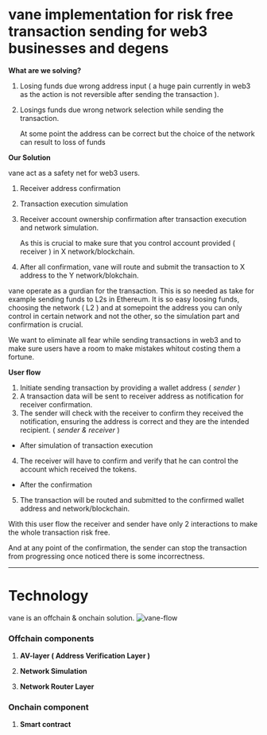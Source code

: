 # vane implementation for risk free transaction sending for web3 businesses and degens

**What are we solving?**

1. Losing funds due wrong address input ( a huge pain currently in web3 as the action is not reversible after sending the transaction ).
2. Losings funds due wrong network selection while sending the transaction.
   
   At some point the address can be correct but the choice of the network can result to loss of funds

**Our Solution**

vane act as a safety net for web3 users.

1. Receiver address confirmation
2. Transaction execution simulation
3. Receiver account ownership confirmation after transaction execution and network simulation. 

    As this is crucial to make sure that you control account provided ( receiver ) in X network/blockchain.
4. After all confirmation, vane will route and submit the transaction to X address to the Y network/blokchain.

vane operate as a gurdian for the transaction. This is so needed as take for example sending funds to L2s in Ethereum. It is so easy loosing funds, choosing the network ( L2 ) and at somepoint the address you can only control in certain network and not the other, so the simulation part and confirmation is crucial.

We want to eliminate all fear while sending transactions in web3 and to make sure users have a room to make mistakes whitout costing them a fortune.

**User flow**

1.  Initiate sending transaction by providing a wallet address ( *sender* )
2.  A transaction data will be sent to receiver address as notification for receiver confirmation.
3. The sender will check with the receiver to confirm they received the notification, ensuring the address is correct and they are the intended recipient. ( *sender & receiver* )

* After simulation of transaction execution
4. The receiver will have to confirm and verify that he can control the account which received the tokens.

* After the confirmation

5. The transaction will be routed and submitted to the confirmed wallet address and network/blockchain.


With this user flow the receiver and sender have only 2 interactions to make the whole transaction risk free.

And at any point of the confirmation, the sender can stop the transaction from progressing once noticed there is some incorrectness.

----

# Technology

vane is an offchain & onchain solution.
![vane-flow](https://github.com/2A-Labs/offchain/assets/69342343/12586e6f-8e1a-4254-8e2b-4ca7a07d7081)


### Offchain components

1. **AV-layer ( Address Verification Layer )**



2. **Network Simulation**

3. **Network Router Layer**

### Onchain component

1. **Smart contract**
